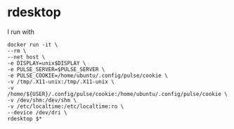 # rdesktop

I run with

    docker run -it \
	--rm \
	--net host \
	-e DISPLAY=unix$DISPLAY \
	-e PULSE_SERVER=$PULSE_SERVER \
	-e PULSE_COOKIE=/home/ubuntu/.config/pulse/cookie \
	-v /tmp/.X11-unix:/tmp/.X11-unix \
	-v /home/${USER}/.config/pulse/cookie:/home/ubuntu/.config/pulse/cookie \
	-v /dev/shm:/dev/shm \
	-v /etc/localtime:/etc/localtime:ro \
	--device /dev/dri \
	rdesktop $*

